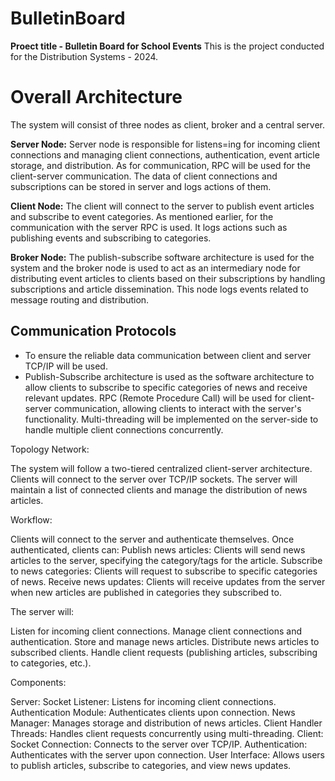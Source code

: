 # BulletinBoard

**Proect title - Bulletin Board for School Events**
This is the project conducted for the Distribution Systems - 2024.

# Overall Architecture

The system will consist of three nodes as client, broker and a central server. 

**Server Node:** Server node is responsible for listens=ing for incoming client connections and managing client connections, authentication, event article storage, and distribution. As for communication, RPC will be used for the client-server communication. The data of client connections and subscriptions can be stored in server and logs actions of them. 

**Client Node:** The client will connect to the server to publish event articles and subscribe to event categories. As mentioned earlier, for the communication with the server RPC is used. It logs actions such as publishing events and subscribing to categories.

**Broker Node:** The publish-subscribe software architecture is used for the system and the broker node is used to act as an intermediary node for distributing event articles to clients based on their subscriptions by handling subscriptions and article dissemination. This node logs events related to message routing and distribution.

## Communication Protocols

* To ensure the reliable data communication between client and server TCP/IP will be used.
* Publish-Subscribe architecture is used as the software architecture to allow clients to subscribe to specific categories of news and receive relevant updates.
RPC (Remote Procedure Call) will be used for client-server communication, allowing clients to interact with the server's functionality.
Multi-threading will be implemented on the server-side to handle multiple client connections concurrently.

Topology Network:

The system will follow a two-tiered centralized client-server architecture.
Clients will connect to the server over TCP/IP sockets.
The server will maintain a list of connected clients and manage the distribution of news articles.

Workflow:

Clients will connect to the server and authenticate themselves.
Once authenticated, clients can:
Publish news articles: Clients will send news articles to the server, specifying the category/tags for the article.
Subscribe to news categories: Clients will request to subscribe to specific categories of news.
Receive news updates: Clients will receive updates from the server when new articles are published in categories they subscribed to.

The server will:

Listen for incoming client connections.
Manage client connections and authentication.
Store and manage news articles.
Distribute news articles to subscribed clients.
Handle client requests (publishing articles, subscribing to categories, etc.).

Components:

Server:
Socket Listener: Listens for incoming client connections.
Authentication Module: Authenticates clients upon connection.
News Manager: Manages storage and distribution of news articles.
Client Handler Threads: Handles client requests concurrently using multi-threading.
Client:
Socket Connection: Connects to the server over TCP/IP.
Authentication: Authenticates with the server upon connection.
User Interface: Allows users to publish articles, subscribe to categories, and view news updates.
